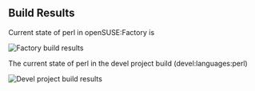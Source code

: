 
## Build Results

Current state of perl in openSUSE:Factory is

![Factory build results](https://br.opensuse.org/status/openSUSE:Factory/perl-Finance-Quote/standard)

The current state of perl in the devel project build (devel:languages:perl)

![Devel project build results](https://br.opensuse.org/status/devel:languages:perl/perl-Finance-Quote)


